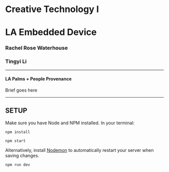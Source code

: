 # Creative Technology I
# LA Embedded Device
### Rachel Rose Waterhouse
### Tingyi Li

-----
#### LA Palms + People Provenance
Brief goes here

-----
## SETUP

Make sure you have Node and NPM installed.
In your terminal:

`npm install`

`npm start`

Alternatively, install [Nodemon](https://www.npmjs.com/package/nodemon) to automatically restart your server when saving changes.

`npm run dev`
